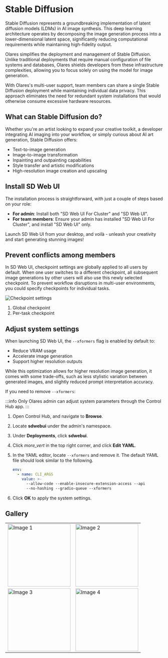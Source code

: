# Stable Diffusion
Stable Diffusion represents a groundbreaking implementation of latent diffusion models (LDMs) in AI image synthesis. This deep learning architecture operates by decomposing the image generation process into a lower-dimensional latent space, significantly reducing computational requirements while maintaining high-fidelity output.

Olares simplifies the deployment and management of Stable Diffusion. Unlike traditional deployments that require manual configuration of file systems and databases, Olares shields developers from these infrastructure complexities, allowing you to focus solely on using the model for image generation.

With Olares's multi-user support, team members can share a single Stable Diffusion deployment while maintaining individual data privacy. This approach eliminates the need for redundant system installations that would otherwise consume excessive hardware resources.
## What can Stable Diffusion do?
Whether you're an artist looking to expand your creative toolkit, a developer integrating AI imaging into your workflow, or simply curious about AI art generation, Stable Diffusion offers:

* Text-to-image generation
* Image-to-image transformation
* Inpainting and outpainting capabilities
* Style transfer and artistic modifications
* High-resolution image creation and upscaling

## Install SD Web UI

The installation process is straightforward, with just a couple of steps based on your role:
* **For admin**: Install both "SD Web UI For Cluster" and "SD Web UI".
* **For team members**: Ensure your admin has installed "SD Web UI For Cluster", and install "SD Web UI" only.

Launch SD Web UI from your desktop, and voilà - unleash your creativity and start generating stunning images!
## Prevent conflicts among members
In SD Web UI, checkpoint settings are globally applied to all users by default. When one user switches to a different checkpoint, all subsequent image generations by other users will also use this newly selected checkpoint. To prevent workflow disruptions in multi-user environments, you could specify checkpoints for individual tasks.

![Checkpoint settings](/images/manual/use-cases/sd-checkpoint.png)
1. Global checkpoint
2. Per-task checkpoint

## Adjust system settings
When launching SD Web UI, the `--xformers` flag is enabled by default to:
- Reduce VRAM usage
- Accelerate image generation
- Support higher resolution outputs

While this optimization allows for higher resolution image generation, it comes with some trade-offs, such as less stylistic variation between generated images, and slightly reduced prompt interpretation accuracy.

If you need to remove `--xformers`:

:::info
Only Olares admin can adjust system parameters through the Control Hub app.
:::

1. Open Control Hub, and navigate to **Browse**.
2. Locate **sdwebui** under the admin's namespace.
3. Under **Deployments**, click **sdwebui**.
4. Click <i class="material-symbols-outlined">more_vert</i> in the top right corner, and click **Edit YAML**.
5. In the YAML editor, locate `--xformers` and remove it. The default YAML file should look similar to the following.

    ```yaml {5}
    env:
      - name: CLI_ARGS
        value: >-
          --allow-code --enable-insecure-extension-access --api
          --no-hashing --gradio-queue --xformers
     ```

6. Click **OK** to apply the system settings.

## Gallery

<table>
  <tr>
    <td><img src="/images/manual/use-cases/sd-example1.png" alt="Image 1" width="200" /></td>
    <td><img src="/images/manual/use-cases/sd-example2.png" alt="Image 2" width="200" /></td>
  </tr>
  <tr>
    <td><img src="/images/manual/use-cases/sd-example3.png" alt="Image 3" width="200" /></td>
    <td><img src="/images/manual/use-cases/sd-example4.png" alt="Image 4" width="200" /></td>
  </tr>
</table>